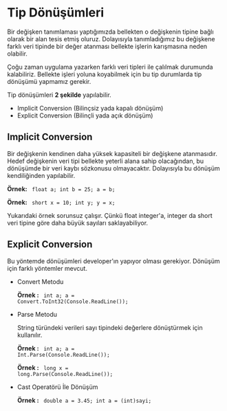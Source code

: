 # Tip Dönüşümleri
Bir değişken tanımlaması yaptığımızda bellekten o değişkenin tipine bağlı olarak bir alan tesis etmiş oluruz. Dolayısıyla tanımladığımız bu değişkene farklı veri tipinde bir değer atanması bellekte işlerin karışmasına neden olabilir. 

Çoğu zaman uygulama yazarken farklı veri tipleri ile çalılmak durumunda kalabiliriz. Bellekte işleri yoluna koyabilmek için bu tip durumlarda tip dönüşümü yapmamız gerekir.

Tip dönüşümleri **2 şekilde** yapılabilir. 
* Implicit Conversion (Bilinçsiz yada kapalı dönüşüm)
* Explicit Conversion (Bilinçli yada açık dönüşüm)

## Implicit Conversion
Bir değişkenin kendinen daha yüksek kapasiteli bir değişkene atanmasıdır. Hedef değişkenin veri tipi bellekte yeterli alana sahip olacağından, bu dönüşümde bir veri kaybı sözkonusu olmayacaktır. Dolayısıyla bu dönüşüm kendiliğinden yapılabilir. 

**Örnek:**
<code>
float a;
int b = 25;
a = b;
</code>

**Örnek:**
<code>
short x = 10;
int y;
y = x;
</code>

Yukarıdaki örnek sorunsuz çalışır. Çünkü float integer'a, integer da short veri tipine göre daha büyük sayıları saklayabiliyor.

## Explicit Conversion
 Bu yöntemde dönüşümleri developer'ın yapıyor olması gerekiyor. Dönüşüm için farklı yöntemler mevcut. 

- Convert Metodu

    **Örnek :** 
    <code>
    int a;
    a = Convert.ToInt32(Console.ReadLine());
    </code> 
- Parse Metodu

    String türündeki verileri sayı tipindeki değerlere dönüştürmek için kullanılır.

    **Örnek :** 
    <code>
    int a;
    a = Int.Parse(Console.ReadLine());
    </code> 

    **Örnek :** 
    <code>
    long x = long.Parse(Console.ReadLine());
    </code> 
- Cast Operatörü İle Dönüşüm
     
    **Örnek :** 
    <code>
        double a = 3.45;
        int a = (int)sayi;
    </code> 


